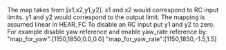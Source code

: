 The map takes from [x1,x2,y1,y2]. x1 and x2 would correspond to RC input limits. y1 and y2 would correspond to the output limit. The mapping is assumed linear in HEAR_FC
To disable an RC input put y1 and y2 to zero. For example disable yaw reference and enable yaw_rate reference by:
    "map_for_yaw":[1150,1850,0.0,0.0]
    "map_for_yaw_rate":[1150,1850,-1.5,1.5]